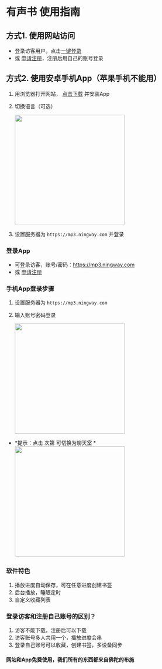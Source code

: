 # 有声书 使用指南

## 方式1. 使用网站访问
   - 登录访客用户，点击[一键登录](https://mp3.ningway.com/guest)
   - 或 [申请注册](https://jinshuju.net/f/OeLa2U)，注册后用自己的账号登录

## 方式2. 使用安卓手机App（苹果手机不能用）
   1. 用浏览器打开网站， [点击下载](https://cx.ningway.com/d/backup/public/download/au-app-release.apk) 并安装App
   2. 切换语言（可选）

      <img src="https://cx.ningway.com/d/backup/public/download/au-switch-zh.gif" width="300">

   3. 设置服务器为 `https://mp3.ningway.com` 并登录
   
### 登录App
   - 可登录访客，账号/密码：https://mp3.ningway.com
   - 或 [申请注册](https://jinshuju.net/f/OeLa2U)
  
### 手机App登录步骤
1. 设置服务器为 `https://mp3.ningway.com`
2. 输入账号密码登录
   
   <img src="https://cx.ningway.com/d/backup/public/download/au-login.gif" width="300">

- *提示：点击 次第 可切换为聊天室 *  
   <img src="/images/au-switch-zh.webp" width="300">

### 软件特色
1. 播放进度自动保存，可在任意进度创建书签
2. 后台播放，睡眠定时
3. 自定义收藏列表
     
### 登录访客和注册自己账号的区别？
1. 访客不能下载，注册后可以下载
2. 访客账号多人共用一个，播放进度会串
3. 登录自己账号可以收藏，创建书签，多设备同步

#### 网站和App免费使用，我们所有的东西都来自佛陀的布施